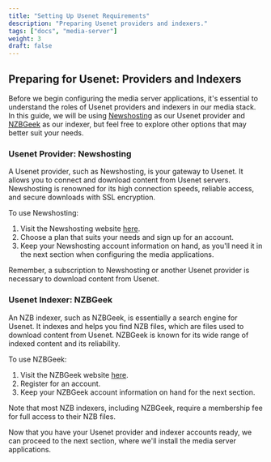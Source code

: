 ```yaml
---
title: "Setting Up Usenet Requirements"
description: "Preparing Usenet providers and indexers."
tags: ["docs", "media-server"]
weight: 3
draft: false
---
```


## Preparing for Usenet: Providers and Indexers

Before we begin configuring the media server applications, it's essential to understand the roles of Usenet providers and indexers in our media stack. In this guide, we will be using [Newshosting](https://www.newshosting.com) as our Usenet provider and [NZBGeek](https://nzbgeek.info) as our indexer, but feel free to explore other options that may better suit your needs.

### Usenet Provider: Newshosting

A Usenet provider, such as Newshosting, is your gateway to Usenet. It allows you to connect and download content from Usenet servers. Newshosting is renowned for its high connection speeds, reliable access, and secure downloads with SSL encryption. 

To use Newshosting:

1. Visit the Newshosting website [here](https://www.newshosting.com/).
2. Choose a plan that suits your needs and sign up for an account.
3. Keep your Newshosting account information on hand, as you'll need it in the next section when configuring the media applications.

Remember, a subscription to Newshosting or another Usenet provider is necessary to download content from Usenet.

### Usenet Indexer: NZBGeek

An NZB indexer, such as NZBGeek, is essentially a search engine for Usenet. It indexes and helps you find NZB files, which are files used to download content from Usenet. NZBGeek is known for its wide range of indexed content and its reliability.

To use NZBGeek:

1. Visit the NZBGeek website [here](https://nzbgeek.info/).
2. Register for an account.
3. Keep your NZBGeek account information on hand for the next section.

Note that most NZB indexers, including NZBGeek, require a membership fee for full access to their NZB files.

Now that you have your Usenet provider and indexer accounts ready, we can proceed to the next section, where we'll install  the media server applications.
